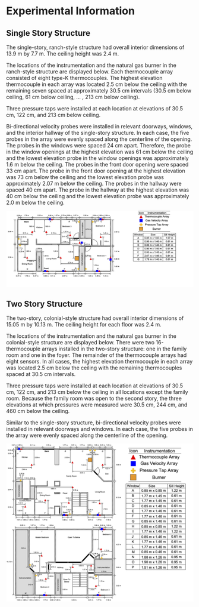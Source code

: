 # Experimental Information

## Single Story Structure
The single-story, ranch-style structure had overall interior dimensions of 13.9 m by 7.7 m. The ceiling height was 2.4 m.

The locations of the instrumentation and the natural gas burner in the ranch-style structure are displayed below. Each thermocouple array consisted of eight type-K thermocouples. The highest elevation thermocouple in each array was located 2.5 cm below the ceiling with the remaining seven spaced at approximately 30.5 cm intervals (30.5 cm below ceiling, 61 cm below ceiling, ... , 213 cm below ceiling). 

Three pressure taps were installed at each location at elevations of 30.5 cm, 122 cm, and 213 cm below ceiling.  

Bi-directional velocity probes were installed in relevant doorways, windows, and the interior hallway of the single-story structure. In each case, the five probes in the array were evenly spaced along the centerline of the opening. The probes in the windows were spaced 24 cm apart. Therefore, the probe in the window openings at the highest elevation was 61 cm below the ceiling and the lowest elevation probe in the window openings was approximately 1.6 m below the ceiling. The probes in the front door opening were spaced 33 cm apart. The probe in the front door opening at the highest elevation was 73 cm below the ceiling and the lowest elevation probe was approximately 2.07 m below the ceiling. The probes in the hallway were spaced 40 cm apart. The probe in the hallway at the highest elevation was 40 cm below the ceiling and the lowest elevation probe was approximately 2.0 m below the ceiling.

![single_story_floorplan](Floorplans/single_story_floorplan.png)


## Two Story Structure
The two-story, colonial-style structure had overall interior dimensions of 15.05 m by 10.13 m. The ceiling height for each floor was 2.4 m.

The locations of the instrumentation and the natural gas burner in the colonial-style structure are displayed below. There were two 16-thermocouple arrays installed in the two-story structure: one in the family room and one in the foyer. The remainder of the thermocouple arrays had eight sensors. In all cases, the highest elevation thermocouple in each array was located 2.5 cm below the ceiling with the remaining thermocouples spaced at 30.5 cm intervals.

Three pressure taps were installed at each location at elevations of 30.5 cm, 122 cm, and 213 cm below the ceiling in all locations except the family room. Because the family room was open to the second story, the three elevations at which pressures were measured were 30.5 cm, 244 cm, and 460 cm below the ceiling.

Similar to the single-story structure, bi-directional velocity probes were installed in relevant doorways and windows. In each case, the five probes in the array were evenly spaced along the centerline of the opening.

![two_story_floorplan](Floorplans/two_story_floorplan.png)


